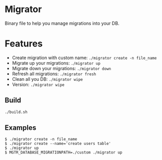 # Migrator
Binary file to help you manage migrations into your DB.

# Features
- Create migration with custom name: `./migrator create -n file_name`
- Migrate up your migrations: `./migrator up`
- Migrate down your migrations: `./migrator down`
- Refresh all migrations: `./migrator fresh`
- Clean all you DB: `./migrator wipe`
- Version: `./migrator wipe`

## Build
```bash
./build.sh
```


## Examples
```
$ ./migrator create -n file_name
$ ./migrator create --name='create users table'
$ ./migrator up
$ MGTR_DATABASE_MIGRATIONPATH=./custom ./migrator up
```
